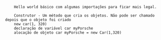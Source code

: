         Hello world básico com algumas importações para ficar mais legal.
        
        Construtor - Um método que cria os objetos. Não pode ser chamado depois que o objeto foi criado
        new car(1, 320)
        declaração de variável car myPorsche 
        alocação de objeto car myPorsche = new Car(1,320)



       


         



